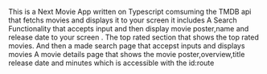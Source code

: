 This is a Next Movie App written on Typescript comsuming the TMDB api that fetchs movies and displays it to your screen it includes
A Search Functionality that accepts input and then display movie poster,name and release date to your screen .
The top rated section that shows the top rated movies.
And then a made search page that accepst inputs and displays movies 
A movie details page that shows the movie poster,overview,title release date and minutes which is accessible with the id:route
